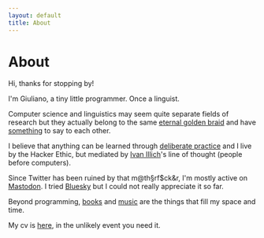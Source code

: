 ```yaml
---
layout: default
title: About
---
```

# About

Hi, thanks for stopping by!

I'm Giuliano, a tiny little programmer. Once a linguist. 

Computer science and linguistics may seem quite separate fields of research but they actually belong to the same [eternal golden braid](https://en.wikipedia.org/wiki/G%C3%B6del,_Escher,_Bach) and have [something](https://link.springer.com/article/10.1007/BF01007763) to say to each other.

I believe that anything can be learned through [deliberate practice](https://en.wikipedia.org/wiki/Practice_(learning_method)#Deliberate_practice) and
I live by the Hacker Ethic, but mediated by [Ivan Illich](http://www.davidtinapple.com/illich/)'s line of thought (people before computers). 

Since Twitter has been ruined by that m@th§rf$ck&r, I'm mostly active on [Mastodon](https://hachyderm.io/web/@giulianopz). I tried [Bluesky](https://bsky.app/profile/giulianopz.bsky.social) but I could not really appreciate it so far.

Beyond programming, [books](https://www.goodreads.com/user/show/168807725-giuliano-panzironi) and [music](https://www.youtube.com/playlist?list=PLZ5XiIuJMh_mMQ0Wtqh3JfIvU0-n0JLaH) are the things that fill my space and time.

My cv is [here](https://giulianopz.github.io/cv/), in the unlikely event you need it.
